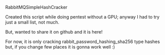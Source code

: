 RabbitMQSimpleHashCracker

Created this script while doing pentest without a GPU; anyway I had to try just a small list, not much.

But, wanted to share it on github and it is here!

For now, it is only cracking rabbit_password_hashing_sha256 type hashes but, if you change few places it is gonna work well :)
